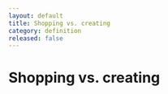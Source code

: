 ```yaml
---
layout: default
title: Shopping vs. creating
category: definition
released: false
---
```


# Shopping vs. creating

